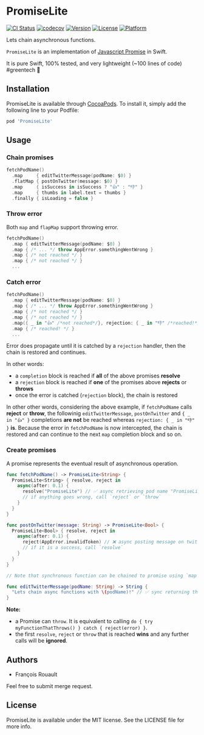 # PromiseLite

[![CI Status](https://travis-ci.com/frouo/promise-lite.svg?branch=master)](https://travis-ci.com/github/frouo/promise-lite)
[![codecov](https://codecov.io/gh/frouo/promise-lite/branch/master/graph/badge.svg)](https://codecov.io/gh/frouo/promise-lite)
[![Version](https://img.shields.io/cocoapods/v/PromiseLite.svg?style=flat)](https://cocoapods.org/pods/PromiseLite)
[![License](https://img.shields.io/cocoapods/l/PromiseLite.svg?style=flat)](https://cocoapods.org/pods/PromiseLite)
[![Platform](https://img.shields.io/cocoapods/p/PromiseLite.svg?style=flat)](https://cocoapods.org/pods/PromiseLite)

Lets chain asynchronous functions.

`PromiseLite` is an implementation of [Javascript Promise](https://developer.mozilla.org/en-US/docs/Web/JavaScript/Reference/Global_Objects/Promise) in Swift. 

It is pure Swift, 100% tested, and very lightweight (~100 lines of code) #greentech 🌱

## Installation

PromiseLite is available through [CocoaPods](https://cocoapods.org). To install it, simply add the following line to your Podfile:

```ruby
pod 'PromiseLite'
```

## Usage

### Chain promises

```swift
fetchPodName()
  .map     { editTwitterMessage(podName: $0) }
  .flatMap { postOnTwitter(message: $0) }
  .map     { isSuccess in isSuccess ? "👍" : "👎" }
  .map     { thumbs in label.text = thumbs }
  .finally { isLoading = false }
```

### Throw error

Both `map` and `flapMap` support throwing error.

```swift
fetchPodName()
  .map { editTwitterMessage(podName: $0) }
  .map { /* ... */ throw AppError.somethingWentWrong }
  .map { /* not reached */ }
  .map { /* not reached */ }
  ...
```

### Catch error

```swift
fetchPodName()
  .map { editTwitterMessage(podName: $0) }
  .map { /* ... */ throw AppError.somethingWentWrong }
  .map { /* not reached */ }
  .map { /* not reached */ }
  .map({ _ in "👍" /*not reached*/}, rejection: { _ in "👎" /*reached!*/})
  .map { /* reached! */ }
  ...
```

Error does propagate until it is catched by a `rejection` handler, then the chain is restored and continues.

In other words:
* a `completion` block is reached if __all__ of the above promises __resolve__
* a `rejection` block is reached if __one__ of the promises above __rejects__ or __throws__
* once the error is catched (`rejection` block), the chain is restored

In other other words, considering the above example, if `fetchPodName` calls __reject__ or __throw__, the followinig `editTwitterMessage`, `postOnTwitter` and `{ _ in "👍" }` completions __are not__ be reached whereas `rejection: { _ in "👎" }` __is__. Because the error in `fetchPodName` is now intercepted, the chain is restored and can continue to the next `map` completion block and so on.

### Create promises

A promise represents the eventual result of asynchronous operation.

```swift
func fetchPodName() -> PromiseLite<String> {
  PromiseLite<String> { resolve, reject in
    async(after: 0.1) {
      resolve("PromiseLite") // ✅ async retrieving pod name "PromiseLite" is a success, call `resolve`
      // if anything goes wrong, call `reject` or `throw`
    }
  }
}

func postOnTwitter(message: String) -> PromiseLite<Bool> {
  PromiseLite<Bool> { resolve, reject in
    async(after: 0.1) {
      reject(AppError.invalidToken) // ❌ async posting message on twitter fails, call `reject` or `throw`
      // if it is a success, call `resolve`
    }
  }
}

// Note that synchronous function can be chained to promise using `map`.

func editTwitterMessage(podName: String) -> String {
  "Lets chain async functions with \(podName)!" // ✅ sync returning the twitter message
}
```

**Note:**
* a Promise can `throw`. It is equivalent to calling `do { try myFunctionThatThrows() } catch { reject(error) }`.
* the first `resolve`, `reject` or `throw` that is reached __wins__ and any further calls will be __ignored__.  

## Authors

- François Rouault

Feel free to submit merge request.

## License

PromiseLite is available under the MIT license. See the LICENSE file for more info.
